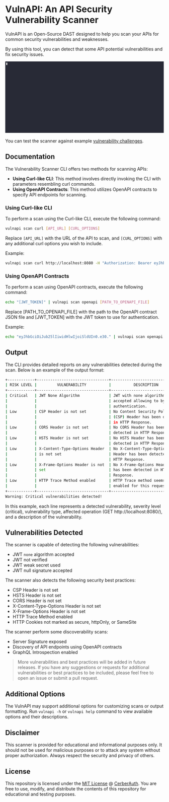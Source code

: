 # VulnAPI: An API Security Vulnerability Scanner

VulnAPI is an Open-Source DAST designed to help you scan your APIs for common security vulnerabilities and weaknesses.

By using this tool, you can detect that some API potential vulnerabilities and fix security issues.

![Demo](demo.gif)

You can test the scanner against example [vulnerability challenges](https://github.com/cerberauth/api-vulns-challenges).

## Documentation

The Vulnerability Scanner CLI offers two methods for scanning APIs:
* **Using Curl-like CLI**: This method involves directly invoking the CLI with parameters resembling curl commands.
* **Using OpenAPI Contracts**: This method utilizes OpenAPI contracts to specify API endpoints for scanning.

### Using Curl-like CLI

To perform a scan using the Curl-like CLI, execute the following command:

```bash
vulnapi scan curl [API_URL] [CURL_OPTIONS]
```

Replace `[API_URL]` with the URL of the API to scan, and `[CURL_OPTIONS]` with any additional curl options you wish to include.

Example:

```bash
vulnapi scan curl http://localhost:8080 -H "Authorization: Bearer eyJhbGciOiJub25lIiwidHlwIjoiSldUIn0.eyJzdWIiOiIxMjM0NTY3ODkwIiwiaWF0IjoxNTE2MjM5MDIyfQ."
```

### Using OpenAPI Contracts

To perform a scan using OpenAPI contracts, execute the following command:

```bash
echo "[JWT_TOKEN]" | vulnapi scan openapi [PATH_TO_OPENAPI_FILE]
```

Replace [PATH_TO_OPENAPI_FILE] with the path to the OpenAPI contract JSON file and [JWT_TOKEN] with the JWT token to use for authentication.

Example:

```bash
echo "eyJhbGciOiJub25lIiwidHlwIjoiSldUIn0.e30." | vulnapi scan openapi ./test/stub/simple_http_bearer_jwt.openapi.json
```

## Output

The CLI provides detailed reports on any vulnerabilities detected during the scan. Below is an example of the output format:

```bash
+------------+--------------------------------+--------------------------------+----------------------------+
| RISK LEVEL |         VULNERABILITY          |          DESCRIPTION           |         OPERATION          |
+------------+--------------------------------+--------------------------------+----------------------------+
| Critical   | JWT None Algorithm             | JWT with none algorithm is     | GET http://localhost:8080/ |
|            |                                | accepted allowing to bypass    |                            |
|            |                                | authentication.                |                            |
| Low        | CSP Header is not set          | No Content Security Policy     | GET http://localhost:8080/ |
|            |                                | (CSP) Header has been detected |                            |
|            |                                | in HTTP Response.              |                            |
| Low        | CORS Header is not set         | No CORS Header has been        | GET http://localhost:8080/ |
|            |                                | detected in HTTP Response.     |                            |
| Low        | HSTS Header is not set         | No HSTS Header has been        | GET http://localhost:8080/ |
|            |                                | detected in HTTP Response.     |                            |
| Low        | X-Content-Type-Options Header  | No X-Content-Type-Options      | GET http://localhost:8080/ |
|            | is not set                     | Header has been detected in    |                            |
|            |                                | HTTP Response.                 |                            |
| Low        | X-Frame-Options Header is not  | No X-Frame-Options Header      | GET http://localhost:8080/ |
|            | set                            | has been detected in HTTP      |                            |
|            |                                | Response.                      |                            |
| Low        | HTTP Trace Method enabled      | HTTP Trace method seems        | GET http://localhost:8080/ |
|            |                                | enabled for this request.      |                            |
+------------+--------------------------------+--------------------------------+----------------------------+
Warning: Critical vulnerabilities detected!
```

In this example, each line represents a detected vulnerability, severity level (critical), vulnerability type, affected operation (GET http://localhost:8080/), and a description of the vulnerability.

## Vulnerabilities Detected

The scanner is capable of detecting the following vulnerabilities:
* JWT `none` algorithm accepted
* JWT not verified
* JWT weak secret used
* JWT null signature accepted

The scanner also detects the following security best practices:
* CSP Header is not set
* HSTS Header is not set
* CORS Header is not set
* X-Content-Type-Options Header is not set
* X-Frame-Options Header is not set
* HTTP Trace Method enabled
* HTTP Cookies not marked as secure, httpOnly, or SameSite

The scanner perform some discoverability scans:
* Server Signature exposed
* Discovery of API endpoints using OpenAPI contracts
* GraphQL Introspection enabled

> More vulnerabilities and best practices will be added in future releases. If you have any suggestions or requests for additional vulnerabilities or best practices to be included, please feel free to open an issue or submit a pull request.

## Additional Options

The VulnAPI may support additional options for customizing scans or output formatting. Run `vulnapi -h` or `vulnapi help` command to view available options and their descriptions.

## Disclaimer

This scanner is provided for educational and informational purposes only. It should not be used for malicious purposes or to attack any system without proper authorization. Always respect the security and privacy of others.

## License

This repository is licensed under the [MIT License](https://github.com/cerberauth/vulnapi/blob/main/LICENSE) @ [CerberAuth](https://www.cerberauth.com/). You are free to use, modify, and distribute the contents of this repository for educational and testing purposes.
